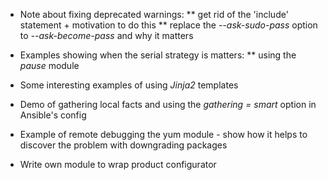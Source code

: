 * Note about fixing deprecated warnings:
** get rid of the 'include' statement + motivation to do this
** replace the *--ask-sudo-pass* option to *--ask-become-pass* and why it matters

* Examples showing when the serial strategy is matters:
** using the *pause* module

* Some interesting examples of using *Jinja2* templates

* Demo of gathering local facts and using the *gathering = smart* option in Ansible's config

* Example of remote debugging the yum module - show how it helps to discover the problem with downgrading packages

* Write own module to wrap product configurator
